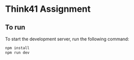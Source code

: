 # Think41 Assignment

## To run

To start the development server, run the following command:
```bash
npm install
npm run dev
```